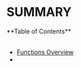 # SUMMARY

<summary>**Table of Contents**</summary>
<br>

- [Functions Overview](https://github.com/maitreverge/minishell_101/blob/3b378e14123888a2d02b868a2b4bd151bc954fdb/ressources/maitreverge/functions_overview/README.md)
- 


</details>
